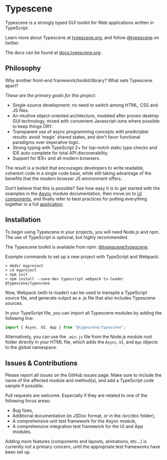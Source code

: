 # Typescene
Typescene is a strongly typed GUI toolkit for Web applications written in TypeScript.

Learn more about Typescene at [typescene.org](http://typescene.org), and follow [@typescene](https://twitter.com/typescene) on twitter.

The docs can be found at [docs.typescene.org](http://docs.typescene.org/).


## Philosophy

Why another front-end framework/toolkit/library? What sets Typescene apart?

_These are the primary goals for this project:_

* Single-source development: no need to switch among HTML, CSS and JS files.
* An intuitive object-oriented architecture, modeled after proven desktop GUI technology, mixed with convenient Javascript-isms where possible to keep things DRY.
* Transparent use of async programming concepts with predictable results: avoid &lsquo;magic&rsquo; shared states, and don&rsquo;t favor functional paradigms over imperative logic.
* Strong typing with TypeScript 2+ for top-notch static type checks and IDE auto-complete for total API discoverability.
* Support for IE9+ and all modern browsers.

The result is a toolkit that encourages developers to write readable, coherent code in a single code base, while still taking advantage of the benefits that the modern browser JS environment offers.

Don&rsquo;t believe that this is possible? See how easy it is to get started with the examples in the [Async](/async/#/samples) module documentation, then move on to [UI components](/ui/#/overview/getting-started), and finally refer to best practices for putting everything together in a full [application](/app).


## Installation

To begin using Typescene in your projects, you will need Node.js and npm. The use of TypeScript is optional, but highly recommended.

The Typescene toolkit is available from npm: [@typescene/typescene](https://www.npmjs.com/package/@typescene/typescene).

Example commands to set up a new project with TypeScript and Webpack:

```
> mkdir myproject
> cd myproject
> npm init
> npm install --save-dev typescript webpack ts-loader @typescene/typescene
```

Now, Webpack (with ts-loader) can be used to transpile a TypeScript source file, and generate output as a .js file that also includes Typescene sources.

In your TypeScript file, you can import all Typescene modules by adding the following line:

```typescript
import { Async, UI, App } from "@typescene/typescene";
```

Alternatively, you can use the `.min.js` file from the Node.js module root folder directly in your HTML file, which adds the `Async`, `UI`, and `App` objects to the global namespace.


## Issues & Contributions

Please report all issues on the GitHub issues page. Make sure to include the name of the affected module and method(s), and add a TypeScript code sample if possible.

Pull requests are welcome. Especially if they are related to one of the following focus areas:

* Bug fixes,
* Additional documentation (in JSDoc format, or in the /src/doc folder),
* A comprehensive unit test framework for the Async module,
* A comprehensive integration test framework for the UI and App modules.

Adding more features (components and layouts, animations, etc...) is currently _not_ a primary concern, until the appropriate test frameworks have been set up.
